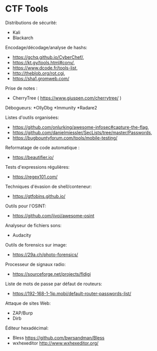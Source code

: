 # CTF Tools


Distributions de sécurité: 
* Kali
* Blackarch

Encodage/décodage/analyse de hashs: 
* https://gchq.github.io/CyberChef/, 
* https://kt.gy/tools.html#conv/, 
* https://www.dcode.fr/tools-list, 
* http://theblob.org/rot.cgi, 
* https://sha1.gromweb.com/

Prise de notes : 
* CherryTree ( https://www.giuspen.com/cherrytree/ )

Débogueurs: 
*OllyDbg
*Immunity
*Radare2

Listes d'outils organisées: 
* https://github.com/onlurking/awesome-infosec#capture-the-flag, 
* https://github.com/danielmiessler/SecLists/tree/master/Passwords, 
* https://bugbountyforum.com/tools/mobile-testing/

Reformatage de code automatique : 
* https://beautifier.io/

Tests d'expressions régulières: 
* https://regex101.com/

Techniques d'évasion de shell/conteneur: 
* https://gtfobins.github.io/

Outils pour l'OSINT: 
* https://github.com/jivoi/awesome-osint 

Analyseur de fichiers sons: 
* Audacity

Outils de forensics sur image: 
* https://29a.ch/photo-forensics/

Processeur de signaux radio: 
* https://sourceforge.net/projects/fldigi

Liste de mots de passe par défaut de routeurs: 
* https://192-168-1-1ip.mobi/default-router-passwords-list/

Attaque de sites Web: 
* ZAP/Burp
* Dirb

Éditeur hexadécimal: 
* Bless https://github.com/bwrsandman/Bless
* wxhexeditor http://www.wxhexeditor.org/
